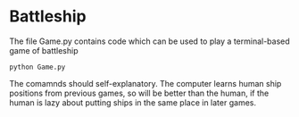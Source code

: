 # Battleship

The file Game.py contains code which can be used to play a terminal-based game of battleship
```
python Game.py
```
The comamnds should self-explanatory.
The computer learns human ship positions from previous games, so will be better than the human, if the human is lazy about putting ships in the same place in later games.  
